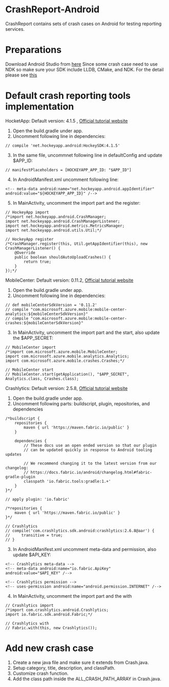 # CrashReport-Android
CrashReport contains sets of crash cases on Android for testing reporting services.

# Preparations
Download Android Studio from [here](https://developer.android.com/studio/index.html)
Since some crash case need to use NDK so make sure your SDK include LLDB, CMake, and NDK.
For the detail please see [this](https://developer.android.com/studio/projects/add-native-code.html)

# Default crash reporting tools implementation
HocketApp: Default version: 4.1.5 , [Official tutorial website](https://support.hockeyapp.net/kb/client-integration-android/hockeyapp-for-android-sdk)
1. Open the build.gradle under app.
2. Uncomment following line in dependencies:
```
// compile 'net.hockeyapp.android:HockeySDK:4.1.5'
```
3. In the same file, uncommnet following line in defaultConfig and update $APP_ID:
```
// manifestPlaceholders = [HOCKEYAPP_APP_ID: "$APP_ID"]
```
4. In AndroidManifest.xml uncomment following line:
```
<!-- meta-data android:name="net.hockeyapp.android.appIdentifier" android:value="${HOCKEYAPP_APP_ID}" /-->
```
5. In MainActivity, uncomment the import part and the register:
```
// HockeyApp import
/*import net.hockeyapp.android.CrashManager;
import net.hockeyapp.android.CrashManagerListener;
import net.hockeyapp.android.metrics.MetricsManager;
import net.hockeyapp.android.utils.Util;*/

// HockeyApp register
/*CrashManager.register(this, Util.getAppIdentifier(this), new CrashManagerListener() {
    @Override
    public boolean shouldAutoUploadCrashes() {
        return true;
    }
});*/
```

MobileCenter: Default version: 0.11.2, [Official tutorial website](https://docs.microsoft.com/en-us/mobile-center/sdk/getting-started/android)
1. Open the build.gradle under app.
2. Uncomment following line in dependencies:
```
// def mobileCenterSdkVersion = '0.11.2'
// compile "com.microsoft.azure.mobile:mobile-center-analytics:${mobileCenterSdkVersion}"
// compile "com.microsoft.azure.mobile:mobile-center-crashes:${mobileCenterSdkVersion}"
```
3. In MainActivity, uncomment the import part and the start, also update the $APP_SECRET:
```
// MobileCenter import
/*import com.microsoft.azure.mobile.MobileCenter;
import com.microsoft.azure.mobile.analytics.Analytics;
import com.microsoft.azure.mobile.crashes.Crashes;*/

// MobileCenter start
// MobileCenter.start(getApplication(), "$APP_SECRET", Analytics.class, Crashes.class);
```

Crashlytics: Default version: 2.5.8, [Official tutorial website](https://fabric.io/kits/android/crashlytics/install)
1. Open the build.gradle under app.
2. Uncomment following parts: buildscript, plugin, repositories, and dependencies
```
/*buildscript {
    repositories {
        maven { url 'https://maven.fabric.io/public' }
    }

    dependencies {
        // These docs use an open ended version so that our plugin
        // can be updated quickly in response to Android tooling updates

        // We recommend changing it to the latest version from our changelog:
        // https://docs.fabric.io/android/changelog.html#fabric-gradle-plugin
        classpath 'io.fabric.tools:gradle:1.+'
    }
}*/

// apply plugin: 'io.fabric'

/*repositories {
    maven { url 'https://maven.fabric.io/public' }
}*/

// Crashlytics
// compile('com.crashlytics.sdk.android:crashlytics:2.6.8@aar') {
//     transitive = true;
// }
```
3. In AndroidManifest.xml uncomment meta-data and permission, also update $API_KEY:
```
<!-- Crashlytics meta-data -->
<!-- meta-data android:name="io.fabric.ApiKey" android:value="$API_KEY" /-->

<!-- Crashlytics permission -->
<!-- uses-permission android:name="android.permission.INTERNET" /-->
```
4. In MainActivity, uncomment the import part and the with
```
// Crashlytics import
/*import com.crashlytics.android.Crashlytics;
import io.fabric.sdk.android.Fabric;*/

// Crashlytics with
// Fabric.with(this, new Crashlytics());
```

# Add new crash case
1. Create a new java file and make sure it extends from Crash.java.
2. Setup category, title, description, and classPath.
3. Customize crash function.
4. Add the class path inside the ALL_CRASH_PATH_ARRAY in Crash.java.
